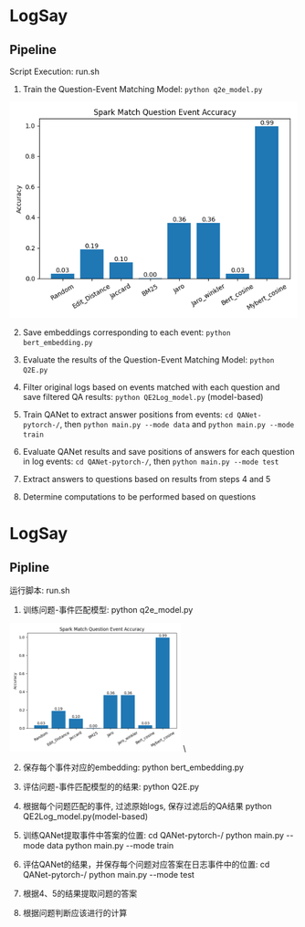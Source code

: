 
# LogSay
## Pipeline
Script Execution: run.sh

1. Train the Question-Event Matching Model: `python q2e_model.py`

![Accuracy Plot](results/Spark/spark_match_question_event_acc.png)

2. Save embeddings corresponding to each event: `python bert_embedding.py`
3. Evaluate the results of the Question-Event Matching Model: `python Q2E.py`
4. Filter original logs based on events matched with each question and save filtered QA results: `python QE2Log_model.py` (model-based)

5. Train QANet to extract answer positions from events: `cd QANet-pytorch-/`, then `python main.py --mode data` and `python main.py --mode train`
5. Evaluate QANet results and save positions of answers for each question in log events: `cd QANet-pytorch-/`, then `python main.py --mode test`
6. Extract answers to questions based on results from steps 4 and 5
7. Determine computations to be performed based on questions

# LogSay
## Pipline
运行脚本: run.sh

1. 训练问题-事件匹配模型: python q2e_model.py 

<img src="results/Spark/spark_match_question_event_acc.png" width=300> \

2. 保存每个事件对应的embedding: python bert_embedding.py
3. 评估问题-事件匹配模型的的结果: python Q2E.py
4. 根据每个问题匹配的事件, 过滤原始logs, 保存过滤后的QA结果  python QE2Log_model.py(model-based)

5. 训练QANet提取事件中答案的位置: cd QANet-pytorch-/ python main.py --mode data   python main.py --mode train
5. 评估QANet的结果，并保存每个问题对应答案在日志事件中的位置: cd QANet-pytorch-/ python main.py --mode test
6. 根据4、5的结果提取问题的答案
7. 根据问题判断应该进行的计算
